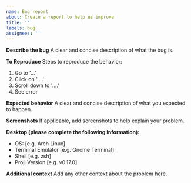```yaml
---
name: Bug report
about: Create a report to help us improve
title: ''
labels: bug
assignees: ''
---
```


**Describe the bug**
A clear and concise description of what the bug is.

**To Reproduce**
Steps to reproduce the behavior:
1. Go to '...'
2. Click on '....'
3. Scroll down to '....'
4. See error

**Expected behavior**
A clear and concise description of what you expected to happen.

**Screenshots**
If applicable, add screenshots to help explain your problem.

**Desktop (please complete the following information):**

-   OS: [e.g. Arch Linux]
-   Terminal Emulator [e.g. Gnome Terminal]
-   Shell [e.g. zsh]
-   Proji Version [e.g. v0.17.0]

**Additional context**
Add any other context about the problem here.
